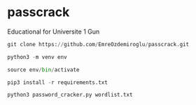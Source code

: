 # passcrack
Educational for Universite 1 Gun


```python
git clone https://github.com/EmreOzdemiroglu/passcrack.git

python3 -m venv env

source env/bin/activate

pip3 install -r requirements.txt

python3 password_cracker.py wordlist.txt
```
